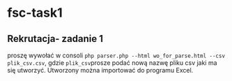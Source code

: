 # fsc-task1
## Rekrutacja- zadanie 1
proszę wywołać w consoli `php parser.php --html wo_for_parse.html --csv plik_csv.csv`, gdzie `plik_csv`prosze podać nową nazwę pliku csv jaki ma się utworzyć.
Utworzony można importować do programu Excel.
